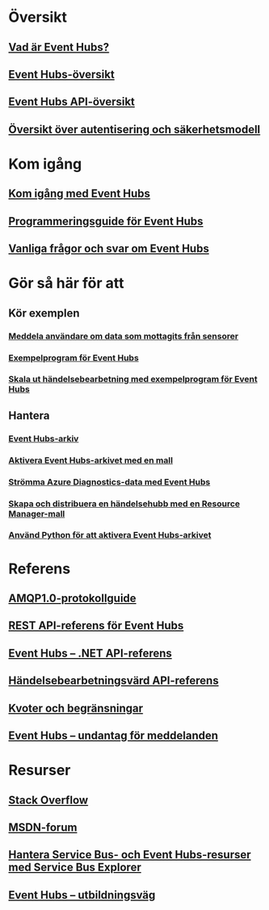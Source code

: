 # Översikt

## [Vad är Event Hubs?](event-hubs-what-is-event-hubs.md)
## [Event Hubs-översikt](event-hubs-overview.md)
## [Event Hubs API-översikt](event-hubs-api-overview.md)
## [Översikt över autentisering och säkerhetsmodell](event-hubs-authentication-and-security-model-overview.md)


# Kom igång
## [Kom igång med Event Hubs](event-hubs-csharp-ephcs-getstarted.md)
## [Programmeringsguide för Event Hubs](event-hubs-programming-guide.md)
## [Vanliga frågor och svar om Event Hubs](event-hubs-faq.md)

# Gör så här för att
## Kör exemplen
### [Meddela användare om data som mottagits från sensorer](event-hubs-sensors-notify-users.md)
### [Exempelprogram för Event Hubs](https://code.msdn.microsoft.com/Service-Bus-Event-Hub-286fd097)
### [Skala ut händelsebearbetning med exempelprogram för Event Hubs](https://code.msdn.microsoft.com/Service-Bus-Event-Hub-45f43fc3)
## Hantera
### [Event Hubs-arkiv](event-hubs-archive-overview.md)
### [Aktivera Event Hubs-arkivet med en mall](event-hubs-resource-manager-namespace-event-hub-enable-archive.md)
### [Strömma Azure Diagnostics-data med Event Hubs](event-hubs-streaming-azure-diags-data.md)
### [Skapa och distribuera en händelsehubb med en Resource Manager-mall](event-hubs-resource-manager-namespace-event-hub.md)
### [Använd Python för att aktivera Event Hubs-arkivet](event-hubs-archive-python.md)

# Referens
## [AMQP1.0-protokollguide](../service-bus-messaging/service-bus-amqp-protocol-guide.md)
## [REST API-referens för Event Hubs](https://msdn.microsoft.com/library/azure/dn790674)
## [Event Hubs – .NET API-referens](https://msdn.microsoft.com/library/azure/jj933424)
## [Händelsebearbetningsvärd API-referens](https://msdn.microsoft.com/library/microsoft.servicebus.messaging(v=azure.95).aspx)
## [Kvoter och begränsningar](event-hubs-quotas.md)
## [Event Hubs – undantag för meddelanden](event-hubs-messaging-exceptions.md)

# Resurser
## [Stack Overflow](http://stackoverflow.com/questions/tagged/azure-eventhub)
## [MSDN-forum](https://social.msdn.microsoft.com/forums/home?forum=servbus)
## [Hantera Service Bus- och Event Hubs-resurser med Service Bus Explorer](https://code.msdn.microsoft.com/Service-Bus-Explorer-f2abca5a)
## [Event Hubs – utbildningsväg](https://azure.microsoft.com/documentation/learning-paths/event-hubs/)




<!--HONumber=Nov16_HO2-->


